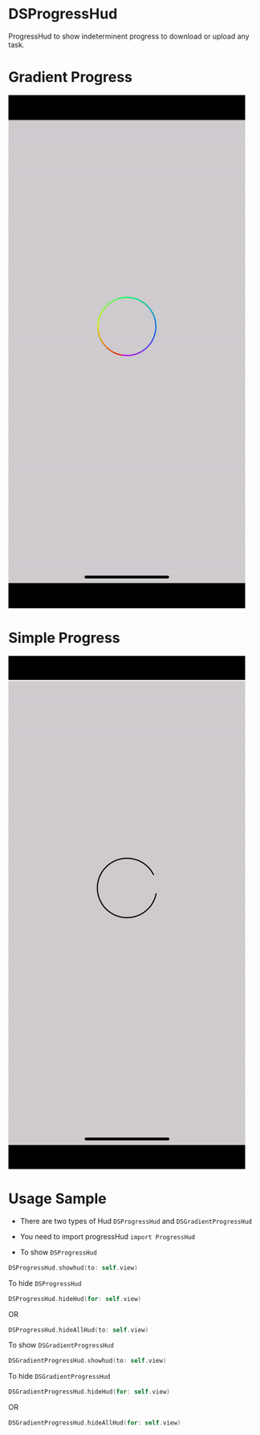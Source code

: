 # DSProgressHud

ProgressHud to show indeterminent progress to download or upload any task.

# Gradient Progress

![](Promotional_Images/Gradient.gif)

# Simple Progress

![](Promotional_Images/plain.gif)

# Usage Sample

- There are two types of Hud `DSProgressHud` and `DSGradientProgressHud`

- You need to import progressHud `import ProgressHud`
- To show `DSProgressHud`

```swift
DSProgressHud.showhud(to: self.view)
```

To hide `DSProgressHud` 

```swift
DSProgressHud.hideHud(for: self.view)
```
OR

```swift
DSProgressHud.hideAllHud(to: self.view)
```

To show `DSGradientProgressHud`

```swift
DSGradientProgressHud.showhud(to: self.view)
```

To hide `DSGradientProgressHud`

```swift
DSGradientProgressHud.hideHud(for: self.view)
```

OR

```swift
DSGradientProgressHud.hideAllHud(for: self.view)
```
